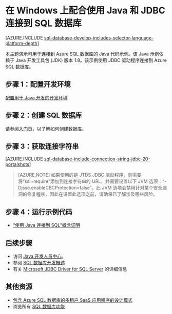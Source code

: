 <properties
	pageTitle="在 Windows 上配合使用 Java 和 JDBC 连接到 SQL 数据库 | Azure"
	description="演示了一个可以用来连接到 Azure SQL 数据库的 Java 代码示例。该示例使用 JDBC，并在 Windows 客户端计算机上运行。"
	services="sql-database"
	documentationCenter=""
	authors="LuisBosquez"
	manager="jhubbard"
	editor="genemi"/>  



<tags
	ms.service="sql-database"
	ms.workload="drivers"
	ms.tgt_pltfrm="na"
	ms.devlang="java"
	ms.topic="article"
	ms.date="10/03/2016"
	ms.author="lbosq"/>


# 在 Windows 上配合使用 Java 和 JDBC 连接到 SQL 数据库


[AZURE.INCLUDE [sql-database-develop-includes-selector-language-platform-depth](../../includes/sql-database-develop-includes-selector-language-platform-depth.md)]


本主题演示可用于连接到 Azure SQL 数据库的 Java 代码示例。该 Java 示例依赖于 Java 开发工具包 (JDK) 版本 1.8。该示例使用 JDBC 驱动程序连接到 Azure SQL 数据库。

## 步骤 1：配置开发环境

[配置用于 Java 开发的开发环境](https://msdn.microsoft.com/zh-cn/library/mt720658.aspx)

## 步骤 2：创建 SQL 数据库

请参阅[入门页](/documentation/articles/sql-database-get-started/)，以了解如何创建数据库。

## 步骤 3：获取连接字符串

[AZURE.INCLUDE [sql-database-include-connection-string-jdbc-20-portalshots](../../includes/sql-database-include-connection-string-jdbc-20-portalshots.md)]

> [AZURE.NOTE] 如果使用的是 JTDS JDBC 驱动程序，则需要将“ssl=require”添加到连接字符串的 URL，并需要设置以下 JVM 选项：“-Djsse.enableCBCProtection=false”。此 JVM 选项会禁用针对某个安全漏洞的修复程序，因此在设置此选项之前，请确保已了解涉及哪些风险。

## 步骤 4：运行示例代码

* [“使用 Java 连接到 SQL”概念证明](https://msdn.microsoft.com/zh-cn/library/mt720656.aspx)

## 后续步骤

* 访问 [Java 开发人员中心](/develop/java/)。
* 参阅 [SQL 数据库开发概述](/documentation/articles/sql-database-develop-overview/)
* 有关 [Microsoft JDBC Driver for SQL Server](https://msdn.microsoft.com/zh-cn/library/mt484311.aspx) 的详细信息

## 其他资源 

* [包含 Azure SQL 数据库的多租户 SaaS 应用程序的设计模式](/documentation/articles/sql-database-design-patterns-multi-tenancy-saas-applications/)
* 浏览所有 [SQL 数据库功能](/home/features/sql-databases/)

<!---HONumber=Mooncake_Quality_Review_1215_2016-->
